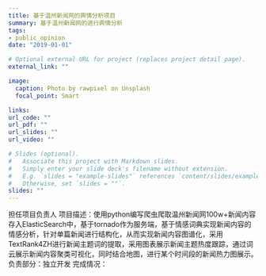 ```yaml
---
title: 基于温州新闻网的舆情分析项目
summary: 基于温州新闻网的进行舆情分析
tags:
- public_opinion
date: "2019-01-01"

# Optional external URL for project (replaces project detail page).
external_link: ""

image:
  caption: Photo by rawpixel on Unsplash
  focal_point: Smart

links:
url_code: ""
url_pdf: ""
url_slides: ""
url_video: ""

# Slides (optional).
#   Associate this project with Markdown slides.
#   Simply enter your slide deck's filename without extension.
#   E.g. `slides = "example-slides"` references `content/slides/example-slides.md`.
#   Otherwise, set `slides = ""`.
slides: ""
---
```

担任项目负责人
项目描述：使用python编写爬虫爬取温州新闻网100w+新闻内容存入ElasticSearch中，基于tornado作为服务端，基于情感词典实现新闻内容的情感分析，针对单篇新闻进行结构化，从而实现新闻内容图谱化，采用TextRank4ZH进行新闻主题词的提取，采用图表展示新闻主题热度跟踪，通过词云展示新闻内容聚类可视化，同时结合地图，进行某个时间段的新闻热力图展示。
负责部分：独立开发
完成情况：

